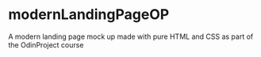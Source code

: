 # modernLandingPageOP
A modern landing page mock up made with pure HTML and CSS as part of the OdinProject course
